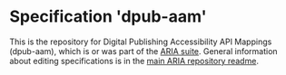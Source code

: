 
# Specification 'dpub-aam'

This is the repository for Digital Publishing Accessibility API Mappings (dpub-aam), which is or was part of the [ARIA suite](https://www.w3.org/WAI/ARIA/deliverables). General information about editing specifications is in the [main ARIA repository readme](https://github.com/w3c/aria/).